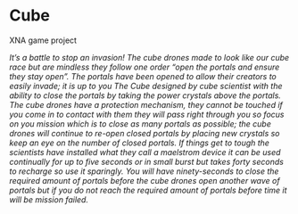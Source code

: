 # Cube
XNA game project

<i>It’s a battle to stop an invasion! The cube drones made to look like our cube race but are mindless they follow one order “open the portals and ensure they stay open”. The portals have been opened to allow their creators to easily invade; it is up to you The Cube designed by cube scientist with the ability to close the portals by taking the power crystals above the portals. The cube drones have a protection mechanism, they cannot be touched if you come in to contact with them they will pass right through you so focus on you mission which is to close as many portals as possible; the cube drones will continue to re-open closed portals by placing new crystals so keep an eye on the number of closed portals. If things get to tough the scientists have installed what they call a maelstrom device it can be used continually for up to five seconds or in small burst but takes forty seconds to recharge so use it sparingly. You will have ninety-seconds to close the required amount of portals before the cube drones open another wave of portals but if you do not reach the required amount of portals before time it will be mission failed.</i> 
